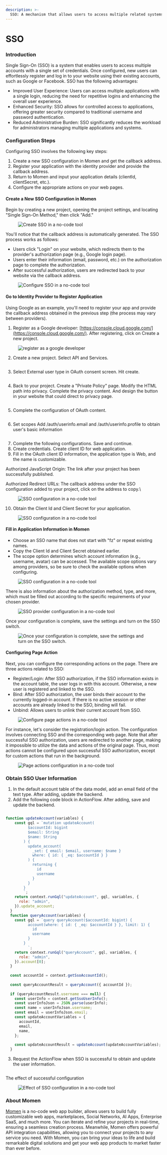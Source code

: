 ```yaml
---
description: >-
  SSO: A mechanism that allows users to access multiple related systems via a single verification. After configuring SSO, new users entering your website can use their existing accounts (Google, Facebook, etc.) to register and login directly.
---
```


# SSO

### Introduction

Single Sign-On (SSO) is a system that enables users to access multiple accounts with a single set of credentials. Once configured, new users can effortlessly register and log in to your website using their existing accounts, such as Google or Facebook. SSO has the following advantages:

* Improved User Experience: Users can access multiple applications with a single login, reducing the need for repetitive logins and enhancing the overall user experience.
* Enhanced Security: SSO allows for controlled access to applications, offering greater security compared to traditional username and password authentication.
* Reduced Administrative Burden: SSO significantly reduces the workload for administrators managing multiple applications and systems.

### Configuration Steps

Configuring SSO involves the following key steps:

1. Create a new SSO configuration in Momen and get the callback address.
2. Register your application with the identity provider and provide the callback address.
3. Return to Momen and input your application details (clientId, clientSecret, etc.).
4. Configure the appropriate actions on your web pages.

#### Create a New SSO Configuration in Momen

Begin by creating a new project, opening the project settings, and locating "Single Sign-On Method," then click "Add."

<figure><img src="../.gitbook/assets/1 (5).PNG" alt="Create SSO in a no-code tool"><figcaption></figcaption></figure>

You'll notice that the callback address is automatically generated. The SSO process works as follows:

* Users click "Login" on your website, which redirects them to the provider's authorization page (e.g., Google login page).
* Users enter their information (email, password, etc.) on the authorization page to complete the authorization.
* After successful authorization, users are redirected back to your website via the callback address.

<figure><img src="../.gitbook/assets/2 (6).PNG" alt="Configure SSO in a no-code tool"><figcaption></figcaption></figure>

#### Go to Identity Provider to Register Application

Using Google as an example, you'll need to register your app and provide the callback address obtained in the previous step (the process may vary between providers).

1. Register as a Google developer: [https://console.cloud.google.com/](https://console.cloud.google.com/). After registering, click on Create a new project.

<figure><img src="../.gitbook/assets/20240320-183820.png" alt="register as a google developer"><figcaption></figcaption></figure>

2. Create a new project. Select API and Services.

<figure><img src="../.gitbook/assets/20240320-184048.png" alt=""><figcaption></figcaption></figure>

3. Select External user type in OAuth consent screen. Hit create.

<figure><img src="../.gitbook/assets/截屏2024-03-20 18.41.46.png" alt=""><figcaption></figcaption></figure>

4. Back to your project. Create a "Private Policy" page. Modify the HTML path into privacy. Complete the privacy content. And design the button in your website that could direct to privacy page.

<figure><img src="../.gitbook/assets/截屏2024-03-20 18.50.15.png" alt=""><figcaption></figcaption></figure>

5. Complete the configuration of OAuth content.

<figure><img src="../.gitbook/assets/截屏2024-03-20 19.04.04.png" alt=""><figcaption></figcaption></figure>

6. Set scopes Add /auth/userinfo.email and /auth/userinfo.profile to obtain user's basic information

<figure><img src="../.gitbook/assets/截屏2024-03-20 19.05.35.png" alt=""><figcaption></figcaption></figure>

7. Complete the following configurations. Save and continue.
8. Create credentials. Create client ID for web application.
9. Fill in the OAuth client ID information, the application type is Web, and the name is customizable.

Authorized JavaScript Origin: The link after your project has been successfully published.&#x20;

Authorized Redirect URLs: The callback address under the SSO configuration added to your project, click on the address to copy.\


<figure><img src="../.gitbook/assets/3 (38).png" alt="SSO configuration in a no-code tool"><figcaption></figcaption></figure>

10. Obtain the Client Id and Client Secret for your application.

<figure><img src="../.gitbook/assets/4 (35).png" alt="SSO configuration in a no-code tool"><figcaption></figcaption></figure>

#### Fill in Application Information in Momen

* Choose an SSO name that does not start with "fz" or repeat existing names.
* Copy the Client Id and Client Secret obtained earlier.
* The scope option determines which account information (e.g., username, avatar) can be accessed. The available scope options vary among providers, so be sure to check the available options when configuring.

<figure><img src="../.gitbook/assets/5 (4).PNG" alt="SSO configuration in a no-code tool"><figcaption></figcaption></figure>

There is also information about the authorization method, type, and more, which must be filled out according to the specific requirements of your chosen provider.

<figure><img src="../.gitbook/assets/6.PNG" alt="SSO provider configuration in a no-code tool"><figcaption></figcaption></figure>

Once your configuration is complete, save the settings and turn on the SSO switch.

<figure><img src="../.gitbook/assets/7 (18).png" alt="Once your configuration is complete, save the settings and turn on the SSO switch."><figcaption></figcaption></figure>

#### Configuring Page Action

Next, you can configure the corresponding actions on the page. There are three actions related to SSO:

* Register/Login: After SSO authorization, if the SSO information exists in the account table, the user logs in with this account. Otherwise, a new user is registered and linked to the SSO.
* Bind: After SSO authorization, the user binds their account to the currently logged-in account. If there is no active session or other accounts are already linked to the SSO, binding will fail.
* Unbind: Allows users to unlink their current account from SSO.

<figure><img src="../.gitbook/assets/8.PNG" alt="Configure page actions in a no-code tool"><figcaption></figcaption></figure>

For instance, let's consider the registration/login action. The configuration involves connecting SSO and the corresponding web page. Note that after successful SSO authorization, users are redirected to another page, making it impossible to utilize the data and actions of the original page. Thus, most actions cannot be configured upon successful SSO authorization, except for custom actions that run in the background.

<figure><img src="../.gitbook/assets/9.PNG" alt="Page actions configuration in a no-code tool"><figcaption></figcaption></figure>

### Obtain SSO User Information

1. In the default account table of the data model, add an email field of the text type. After adding, update the backend.
2. Add the following code block in ActionFlow. After adding, save and update the backend.

<figure><img src="../.gitbook/assets/20240320-191541.png" alt=""><figcaption></figcaption></figure>

```javascript
function updateAccount(variables) {
    const gql = `mutation updateAccount(
          $accountId: bigint
          $email: String
          $name: String
        ) {
          update_account(
            _set: { email: $email, username: $name }
            where: { id: { _eq: $accountId } }
          ) {
            returning {
              id
              username
            }
          }
        }
        `;
    return context.runGql("updateAccount", gql, variables, {
      role: "admin",
    }).update_account;
  }
  function queryAccount(variables) {
    const gql = `query queryAccount($accountId: bigint) {
          account(where: { id: { _eq: $accountId } }, limit: 1) {
            id
            username
          }
        }
          `;
    return context.runGql("queryAccount", gql, variables, {
      role: "admin",
    }).account[0];
  }
  
  const accountId = context.getSsoAccountId();
  
  const queryAccountResult = queryAccount({ accountId });
  
  if (queryAccountResult.username === null) {
    const userInfo = context.getSsoUserInfo();
    const userInfoJson = JSON.parse(userInfo);
    const name = userInfoJson.username;
    const email = userInfoJson.email;
    const updateAccountVariables = {
      accountId,
      email,
      name,
    };
  
    const updateAccountResult = updateAccount(updateAccountVariables);
  }

```

3. Request the ActionFlow when SSO is successful to obtain and update the user information.

<figure><img src="../.gitbook/assets/20240320-191924.png" alt=""><figcaption></figcaption></figure>



The effect of successful configuration

<figure><img src="../.gitbook/assets/10.gif" alt="Effect of SSO configuration in a no-code tool"><figcaption></figcaption></figure>



### About Momen

[Momen](https://momen.app/?channel=blog-about) is a no-code web app builder, allows users to build fully customizable web apps, marketplaces, Social Networks, AI Apps, Enterprise SaaS, and much more. You can iterate and refine your projects in real-time, ensuring a seamless creation process. Meanwhile, Momen offers powerful API integration capabilities, allowing you to connect your projects to any service you need. With Momen, you can bring your ideas to life and build remarkable digital solutions and get your web app products to market faster than ever before.
